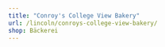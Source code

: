```yaml
---
title: "Conroy's College View Bakery"
url: /lincoln/conroys-college-view-bakery/
shop: Bäckerei
---
```


